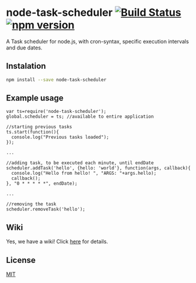 # node-task-scheduler [![Build Status](https://travis-ci.org/giovanebribeiro/node-task-scheduler.svg?branch=master)](https://travis-ci.org/giovanebribeiro/node-task-scheduler) [![npm version](https://badge.fury.io/js/node-task-scheduler.svg)](http://badge.fury.io/js/node-task-scheduler)

A Task scheduler for node.js, with cron-syntax, specific execution intervals and due dates.

## Instalation
```bash
npm install --save node-task-scheduler
```

## Example usage
```
var ts=require('node-task-scheduler');
global.scheduler = ts; //available to entire application

//starting previous tasks
ts.start(function(){
  console.log("Previous tasks loaded");
});

...

//adding task, to be executed each minute, until endDate
scheduler.addTask('hello', {hello: 'world'}, function(args, callback){
  console.log("Hello from hello! ", "ARGS: "+args.hello);
  callback();
}, "0 * * * * *", endDate);

...

//removing the task
scheduler.removeTask('hello');
```

## Wiki
Yes, we have a wiki! Click [here](https://github.com/giovanebribeiro/node-task-scheduler/wiki) for details.

## License
[MIT](http://opensource.org/licenses/MIT)
